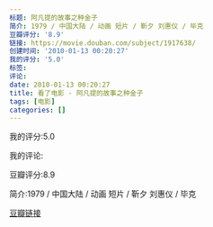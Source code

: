 ```yaml
---
标题: 阿凡提的故事之种金子
简介: 1979 / 中国大陆 / 动画 短片 / 靳夕 刘惠仪 / 毕克
豆瓣评分: '8.9'
链接: https://movie.douban.com/subject/1917638/
创建时间: '2010-01-13 00:20:27'
我的评分: '5.0'
标签:
评论:
date: 2010-01-13 00:20:27
title: 看了电影 - 阿凡提的故事之种金子
tags: [电影]
categories: []
---
```


我的评分:5.0

我的评论:

豆瓣评分:8.9

简介:1979 / 中国大陆 / 动画 短片 / 靳夕 刘惠仪 / 毕克

[豆瓣链接](https://movie.douban.com/subject/1917638/)

